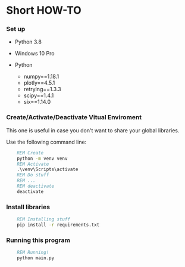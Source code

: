 # Short HOW-TO
### Set up

* Python 3.8
* Windows 10 Pro
* Python

    * numpy==1.18.1
    * plotly==4.5.1
    * retrying==1.3.3
    * scipy==1.4.1
    * six==1.14.0

### Create/Activate/Deactivate Vitual Enviroment
This one is useful in case you don't want to share your global libraries.

Use the following command line:
    
```bat
    REM Create
    python -m venv venv
    REM Activate
    .\venv\Scripts\activate
    REM Do stuff
    REM ...
    REM deactivate
    deactivate
``` 

### Install libraries

```bat
    REM Installing stuff
    pip install -r requirements.txt
``` 

### Running this program

```bat
    REM Running!
    python main.py
``` 
